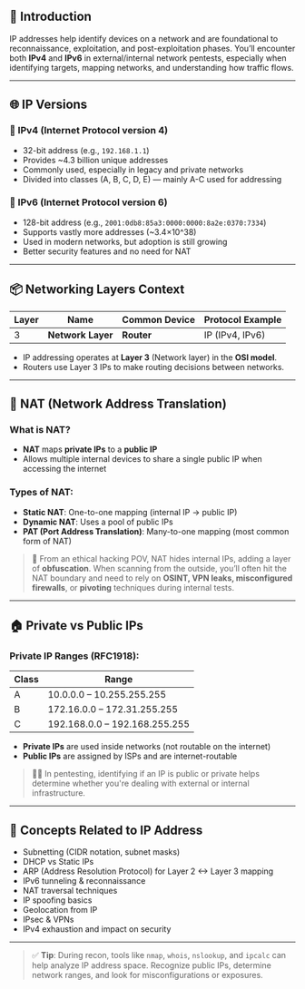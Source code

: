 ## 📘 Introduction

IP addresses help identify devices on a network and are foundational to reconnaissance, exploitation, and post-exploitation phases. You’ll encounter both **IPv4** and **IPv6** in external/internal network pentests, especially when identifying targets, mapping networks, and understanding how traffic flows.

---

## 🌐 IP Versions

### 🔹 IPv4 (Internet Protocol version 4)
- 32-bit address (e.g., `192.168.1.1`)
- Provides ~4.3 billion unique addresses
- Commonly used, especially in legacy and private networks
- Divided into classes (A, B, C, D, E) — mainly A-C used for addressing

### 🔹 IPv6 (Internet Protocol version 6)
- 128-bit address (e.g., `2001:0db8:85a3:0000:0000:8a2e:0370:7334`)
- Supports vastly more addresses (~3.4×10^38)
- Used in modern networks, but adoption is still growing
- Better security features and no need for NAT

---

## 📦 Networking Layers Context

| Layer | Name              | Common Device | Protocol Example |
|-------|-------------------|---------------|------------------|
| 3     | **Network Layer** | **Router**    | IP (IPv4, IPv6)  |

- IP addressing operates at **Layer 3** (Network layer) in the **OSI model**.
- Routers use Layer 3 IPs to make routing decisions between networks.

---

## 🔁 NAT (Network Address Translation)

### What is NAT?
- **NAT** maps **private IPs** to a **public IP**
- Allows multiple internal devices to share a single public IP when accessing the internet

### Types of NAT:
- **Static NAT**: One-to-one mapping (internal IP → public IP)
- **Dynamic NAT**: Uses a pool of public IPs
- **PAT (Port Address Translation)**: Many-to-one mapping (most common form of NAT)

> 🔐 From an ethical hacking POV, NAT hides internal IPs, adding a layer of **obfuscation**. When scanning from the outside, you’ll often hit the NAT boundary and need to rely on **OSINT, VPN leaks, misconfigured firewalls**, or **pivoting** techniques during internal tests.

---

## 🏠 Private vs Public IPs

### Private IP Ranges (RFC1918):
| Class | Range                    |
|-------|--------------------------|
| A     | 10.0.0.0 – 10.255.255.255 |
| B     | 172.16.0.0 – 172.31.255.255 |
| C     | 192.168.0.0 – 192.168.255.255 |

- **Private IPs** are used inside networks (not routable on the internet)
- **Public IPs** are assigned by ISPs and are internet-routable

> 🕵️‍♂️ In pentesting, identifying if an IP is public or private helps determine whether you're dealing with external or internal infrastructure.

---

## 🧠 Concepts Related to IP Address

- Subnetting (CIDR notation, subnet masks)
- DHCP vs Static IPs
- ARP (Address Resolution Protocol) for Layer 2 <-> Layer 3 mapping
- IPv6 tunneling & reconnaissance
- NAT traversal techniques
- IP spoofing basics
- Geolocation from IP
- IPsec & VPNs
- IPv4 exhaustion and impact on security

---

> ✅ **Tip**: During recon, tools like `nmap`, `whois`, `nslookup`, and `ipcalc` can help analyze IP address space. Recognize public IPs, determine network ranges, and look for misconfigurations or exposures.

